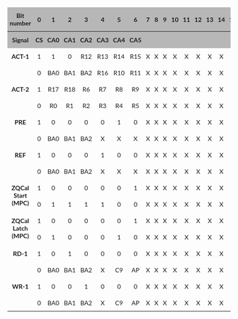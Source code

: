 <style type="text/css">
.tg  {border-collapse:collapse;border-spacing:0;width:100%;}
.tg td{border:.05rem solid var(--md-typeset-table-color);font-family:Lato;font-size:14px;
  overflow:hidden;padding:10px 5px;word-break:normal;}
.tg th{border:.05rem solid var(--md-typeset-table-color);font-family:Lato;font-size:14px;
  font-weight:normal;overflow:hidden;padding:10px 5px;word-break:normal;}
.tg .tg-uo3k{background-color:#B7B7B7;font-weight:bold;text-align:center;vertical-align:bottom}
.tg .tg-f9t6{background-color:#B7B7B7;font-weight:bold;text-align:center;vertical-align:middle}
.tg .tg-amwm{font-weight:bold;text-align:center;vertical-align:top}
.tg .tg-8d8j{text-align:center;vertical-align:bottom}
.tg .tg-nrix{text-align:center;vertical-align:middle}
</style>
<table class="tg"><thead>
  <tr>
    <th class="tg-f9t6"><span style="font-weight:bold;background-color:#B7B7B7">Bit number</span></th>
    <th class="tg-f9t6"><span style="font-weight:bold;background-color:#B7B7B7">0</span></th>
    <th class="tg-f9t6"><span style="font-weight:bold;background-color:#B7B7B7">1</span></th>
    <th class="tg-f9t6"><span style="font-weight:bold;background-color:#B7B7B7">2</span></th>
    <th class="tg-f9t6"><span style="font-weight:bold;background-color:#B7B7B7">3</span></th>
    <th class="tg-f9t6"><span style="font-weight:bold;background-color:#B7B7B7">4</span></th>
    <th class="tg-f9t6"><span style="font-weight:bold;background-color:#B7B7B7">5</span></th>
    <th class="tg-f9t6"><span style="font-weight:bold;background-color:#B7B7B7">6</span></th>
    <th class="tg-f9t6"><span style="font-weight:bold;background-color:#B7B7B7">7</span></th>
    <th class="tg-f9t6"><span style="font-weight:bold;background-color:#B7B7B7">8</span></th>
    <th class="tg-f9t6"><span style="font-weight:bold;background-color:#B7B7B7">9</span></th>
    <th class="tg-f9t6"><span style="font-weight:bold;background-color:#B7B7B7">10</span></th>
    <th class="tg-f9t6"><span style="font-weight:bold;background-color:#B7B7B7">11</span></th>
    <th class="tg-f9t6"><span style="font-weight:bold;background-color:#B7B7B7">12</span></th>
    <th class="tg-f9t6"><span style="font-weight:bold;background-color:#B7B7B7">13</span></th>
    <th class="tg-f9t6"><span style="font-weight:bold;background-color:#B7B7B7">14</span></th>
    <th class="tg-f9t6"><span style="font-weight:bold;background-color:#B7B7B7">15</span></th>
    <th class="tg-f9t6"><span style="font-weight:bold;background-color:#B7B7B7">16</span></th>
    <th class="tg-f9t6"><span style="font-weight:bold;background-color:#B7B7B7">17</span></th>
    <th class="tg-f9t6"><span style="font-weight:bold;background-color:#B7B7B7">18</span></th>
    <th class="tg-f9t6"><span style="font-weight:bold;background-color:#B7B7B7">19</span></th>
    <th class="tg-f9t6"><span style="font-weight:bold;background-color:#B7B7B7">20</span></th>
    <th class="tg-f9t6"><span style="font-weight:bold;background-color:#B7B7B7">21</span></th>
    <th class="tg-f9t6"><span style="font-weight:bold;background-color:#B7B7B7">22</span></th>
    <th class="tg-f9t6"><span style="font-weight:bold;background-color:#B7B7B7">23</span></th>
  </tr>
</thead>
<tbody>
  <tr>
    <td class="tg-f9t6"><span style="font-weight:bold;background-color:#B7B7B7">Signal</span></td>
    <td class="tg-uo3k"><span style="font-weight:bold;background-color:#B7B7B7">CS</span></td>
    <td class="tg-f9t6"><span style="font-weight:bold;background-color:#B7B7B7">CA0</span></td>
    <td class="tg-f9t6"><span style="font-weight:bold;background-color:#B7B7B7">CA1</span></td>
    <td class="tg-f9t6"><span style="font-weight:bold;background-color:#B7B7B7">CA2</span></td>
    <td class="tg-f9t6"><span style="font-weight:bold;background-color:#B7B7B7">CA3</span></td>
    <td class="tg-f9t6"><span style="font-weight:bold;background-color:#B7B7B7">CA4</span></td>
    <td class="tg-f9t6"><span style="font-weight:bold;background-color:#B7B7B7">CA5</span></td>
    <td class="tg-f9t6" colspan="17"><span style="font-weight:bold;background-color:#B7B7B7">RFU</span></td>
  </tr>
  <tr>
    <td class="tg-amwm" rowspan="2">ACT-1</td>
    <td class="tg-8d8j">1</td>
    <td class="tg-8d8j">1</td>
    <td class="tg-8d8j">0</td>
    <td class="tg-8d8j">R12</td>
    <td class="tg-8d8j">R13</td>
    <td class="tg-8d8j">R14</td>
    <td class="tg-8d8j">R15</td>
    <td class="tg-nrix">X</td>
    <td class="tg-nrix">X</td>
    <td class="tg-nrix">X</td>
    <td class="tg-nrix">X</td>
    <td class="tg-nrix">X</td>
    <td class="tg-nrix">X</td>
    <td class="tg-nrix">X</td>
    <td class="tg-nrix">X</td>
    <td class="tg-nrix">X</td>
    <td class="tg-nrix">X</td>
    <td class="tg-nrix">X</td>
    <td class="tg-nrix">X</td>
    <td class="tg-nrix">X</td>
    <td class="tg-nrix">X</td>
    <td class="tg-nrix">X</td>
    <td class="tg-nrix">X</td>
    <td class="tg-nrix">X</td>
  </tr>
  <tr>
    <td class="tg-8d8j">0</td>
    <td class="tg-8d8j">BA0</td>
    <td class="tg-8d8j">BA1</td>
    <td class="tg-8d8j">BA2</td>
    <td class="tg-8d8j">R16</td>
    <td class="tg-8d8j">R10</td>
    <td class="tg-8d8j">R11</td>
    <td class="tg-nrix">X</td>
    <td class="tg-nrix">X</td>
    <td class="tg-nrix">X</td>
    <td class="tg-nrix">X</td>
    <td class="tg-nrix">X</td>
    <td class="tg-nrix">X</td>
    <td class="tg-nrix">X</td>
    <td class="tg-nrix">X</td>
    <td class="tg-nrix">X</td>
    <td class="tg-nrix">X</td>
    <td class="tg-nrix">X</td>
    <td class="tg-nrix">X</td>
    <td class="tg-nrix">X</td>
    <td class="tg-nrix">X</td>
    <td class="tg-nrix">X</td>
    <td class="tg-nrix">X</td>
    <td class="tg-nrix">X</td>
  </tr>
  <tr>
    <td class="tg-amwm" rowspan="2">ACT-2</td>
    <td class="tg-8d8j">1</td>
    <td class="tg-nrix">R17</td>
    <td class="tg-8d8j">R18</td>
    <td class="tg-8d8j">R6</td>
    <td class="tg-8d8j">R7</td>
    <td class="tg-8d8j">R8</td>
    <td class="tg-8d8j">R9</td>
    <td class="tg-nrix">X</td>
    <td class="tg-nrix">X</td>
    <td class="tg-nrix">X</td>
    <td class="tg-nrix">X</td>
    <td class="tg-nrix">X</td>
    <td class="tg-nrix">X</td>
    <td class="tg-nrix">X</td>
    <td class="tg-nrix">X</td>
    <td class="tg-nrix">X</td>
    <td class="tg-nrix">X</td>
    <td class="tg-nrix">X</td>
    <td class="tg-nrix">X</td>
    <td class="tg-nrix">X</td>
    <td class="tg-nrix">X</td>
    <td class="tg-nrix">X</td>
    <td class="tg-nrix">X</td>
    <td class="tg-nrix">X</td>
  </tr>
  <tr>
    <td class="tg-8d8j">0</td>
    <td class="tg-nrix">R0</td>
    <td class="tg-8d8j">R1</td>
    <td class="tg-8d8j">R2</td>
    <td class="tg-8d8j">R3</td>
    <td class="tg-8d8j">R4</td>
    <td class="tg-8d8j">R5</td>
    <td class="tg-nrix">X</td>
    <td class="tg-nrix">X</td>
    <td class="tg-nrix">X</td>
    <td class="tg-nrix">X</td>
    <td class="tg-nrix">X</td>
    <td class="tg-nrix">X</td>
    <td class="tg-nrix">X</td>
    <td class="tg-nrix">X</td>
    <td class="tg-nrix">X</td>
    <td class="tg-nrix">X</td>
    <td class="tg-nrix">X</td>
    <td class="tg-nrix">X</td>
    <td class="tg-nrix">X</td>
    <td class="tg-nrix">X</td>
    <td class="tg-nrix">X</td>
    <td class="tg-nrix">X</td>
    <td class="tg-nrix">X</td>
  </tr>
  <tr>
    <td class="tg-amwm" rowspan="2">PRE</td>
    <td class="tg-8d8j">1</td>
    <td class="tg-8d8j">0</td>
    <td class="tg-8d8j">0</td>
    <td class="tg-8d8j">0</td>
    <td class="tg-8d8j">0</td>
    <td class="tg-8d8j">1</td>
    <td class="tg-8d8j">0</td>
    <td class="tg-nrix">X</td>
    <td class="tg-nrix">X</td>
    <td class="tg-nrix">X</td>
    <td class="tg-nrix">X</td>
    <td class="tg-nrix">X</td>
    <td class="tg-nrix">X</td>
    <td class="tg-nrix">X</td>
    <td class="tg-nrix">X</td>
    <td class="tg-nrix">X</td>
    <td class="tg-nrix">X</td>
    <td class="tg-nrix">X</td>
    <td class="tg-nrix">X</td>
    <td class="tg-nrix">X</td>
    <td class="tg-nrix">X</td>
    <td class="tg-nrix">X</td>
    <td class="tg-nrix">X</td>
    <td class="tg-nrix">X</td>
  </tr>
  <tr>
    <td class="tg-8d8j">0</td>
    <td class="tg-8d8j">BA0</td>
    <td class="tg-8d8j">BA1</td>
    <td class="tg-8d8j">BA2</td>
    <td class="tg-8d8j">X</td>
    <td class="tg-8d8j">X</td>
    <td class="tg-8d8j">X</td>
    <td class="tg-nrix">X</td>
    <td class="tg-nrix">X</td>
    <td class="tg-nrix">X</td>
    <td class="tg-nrix">X</td>
    <td class="tg-nrix">X</td>
    <td class="tg-nrix">X</td>
    <td class="tg-nrix">X</td>
    <td class="tg-nrix">X</td>
    <td class="tg-nrix">X</td>
    <td class="tg-nrix">X</td>
    <td class="tg-nrix">X</td>
    <td class="tg-nrix">X</td>
    <td class="tg-nrix">X</td>
    <td class="tg-nrix">X</td>
    <td class="tg-nrix">X</td>
    <td class="tg-nrix">X</td>
    <td class="tg-nrix">X</td>
  </tr>
  <tr>
    <td class="tg-amwm" rowspan="2">REF</td>
    <td class="tg-8d8j">1</td>
    <td class="tg-8d8j">0</td>
    <td class="tg-8d8j">0</td>
    <td class="tg-8d8j">0</td>
    <td class="tg-8d8j">1</td>
    <td class="tg-8d8j">0</td>
    <td class="tg-8d8j">0</td>
    <td class="tg-nrix">X</td>
    <td class="tg-nrix">X</td>
    <td class="tg-nrix">X</td>
    <td class="tg-nrix">X</td>
    <td class="tg-nrix">X</td>
    <td class="tg-nrix">X</td>
    <td class="tg-nrix">X</td>
    <td class="tg-nrix">X</td>
    <td class="tg-nrix">X</td>
    <td class="tg-nrix">X</td>
    <td class="tg-nrix">X</td>
    <td class="tg-nrix">X</td>
    <td class="tg-nrix">X</td>
    <td class="tg-nrix">X</td>
    <td class="tg-nrix">X</td>
    <td class="tg-nrix">X</td>
    <td class="tg-nrix">X</td>
  </tr>
  <tr>
    <td class="tg-8d8j">0</td>
    <td class="tg-8d8j">BA0</td>
    <td class="tg-8d8j">BA1</td>
    <td class="tg-8d8j">BA2</td>
    <td class="tg-8d8j">X</td>
    <td class="tg-8d8j">X</td>
    <td class="tg-8d8j">X</td>
    <td class="tg-nrix">X</td>
    <td class="tg-nrix">X</td>
    <td class="tg-nrix">X</td>
    <td class="tg-nrix">X</td>
    <td class="tg-nrix">X</td>
    <td class="tg-nrix">X</td>
    <td class="tg-nrix">X</td>
    <td class="tg-nrix">X</td>
    <td class="tg-nrix">X</td>
    <td class="tg-nrix">X</td>
    <td class="tg-nrix">X</td>
    <td class="tg-nrix">X</td>
    <td class="tg-nrix">X</td>
    <td class="tg-nrix">X</td>
    <td class="tg-nrix">X</td>
    <td class="tg-nrix">X</td>
    <td class="tg-nrix">X</td>
  </tr>
  <tr>
    <td class="tg-amwm" rowspan="2">ZQCal Start (MPC)</td>
    <td class="tg-8d8j">1</td>
    <td class="tg-8d8j">0</td>
    <td class="tg-8d8j">0</td>
    <td class="tg-8d8j">0</td>
    <td class="tg-8d8j">0</td>
    <td class="tg-8d8j">0</td>
    <td class="tg-8d8j">1</td>
    <td class="tg-nrix">X</td>
    <td class="tg-nrix">X</td>
    <td class="tg-nrix">X</td>
    <td class="tg-nrix">X</td>
    <td class="tg-nrix">X</td>
    <td class="tg-nrix">X</td>
    <td class="tg-nrix">X</td>
    <td class="tg-nrix">X</td>
    <td class="tg-nrix">X</td>
    <td class="tg-nrix">X</td>
    <td class="tg-nrix">X</td>
    <td class="tg-nrix">X</td>
    <td class="tg-nrix">X</td>
    <td class="tg-nrix">X</td>
    <td class="tg-nrix">X</td>
    <td class="tg-nrix">X</td>
    <td class="tg-nrix">X</td>
  </tr>
  <tr>
    <td class="tg-8d8j">0</td>
    <td class="tg-8d8j">1</td>
    <td class="tg-8d8j">1</td>
    <td class="tg-8d8j">1</td>
    <td class="tg-8d8j">1</td>
    <td class="tg-8d8j">0</td>
    <td class="tg-8d8j">0</td>
    <td class="tg-nrix">X</td>
    <td class="tg-nrix">X</td>
    <td class="tg-nrix">X</td>
    <td class="tg-nrix">X</td>
    <td class="tg-nrix">X</td>
    <td class="tg-nrix">X</td>
    <td class="tg-nrix">X</td>
    <td class="tg-nrix">X</td>
    <td class="tg-nrix">X</td>
    <td class="tg-nrix">X</td>
    <td class="tg-nrix">X</td>
    <td class="tg-nrix">X</td>
    <td class="tg-nrix">X</td>
    <td class="tg-nrix">X</td>
    <td class="tg-nrix">X</td>
    <td class="tg-nrix">X</td>
    <td class="tg-nrix">X</td>
  </tr>
  <tr>
    <td class="tg-amwm" rowspan="2">ZQCal Latch (MPC)</td>
    <td class="tg-8d8j">1</td>
    <td class="tg-8d8j">0</td>
    <td class="tg-8d8j">0</td>
    <td class="tg-8d8j">0</td>
    <td class="tg-8d8j">0</td>
    <td class="tg-8d8j">0</td>
    <td class="tg-8d8j">1</td>
    <td class="tg-nrix">X</td>
    <td class="tg-nrix">X</td>
    <td class="tg-nrix">X</td>
    <td class="tg-nrix">X</td>
    <td class="tg-nrix">X</td>
    <td class="tg-nrix">X</td>
    <td class="tg-nrix">X</td>
    <td class="tg-nrix">X</td>
    <td class="tg-nrix">X</td>
    <td class="tg-nrix">X</td>
    <td class="tg-nrix">X</td>
    <td class="tg-nrix">X</td>
    <td class="tg-nrix">X</td>
    <td class="tg-nrix">X</td>
    <td class="tg-nrix">X</td>
    <td class="tg-nrix">X</td>
    <td class="tg-nrix">X</td>
  </tr>
  <tr>
    <td class="tg-8d8j">0</td>
    <td class="tg-8d8j">1</td>
    <td class="tg-8d8j">0</td>
    <td class="tg-8d8j">0</td>
    <td class="tg-8d8j">0</td>
    <td class="tg-8d8j">1</td>
    <td class="tg-8d8j">0</td>
    <td class="tg-nrix">X</td>
    <td class="tg-nrix">X</td>
    <td class="tg-nrix">X</td>
    <td class="tg-nrix">X</td>
    <td class="tg-nrix">X</td>
    <td class="tg-nrix">X</td>
    <td class="tg-nrix">X</td>
    <td class="tg-nrix">X</td>
    <td class="tg-nrix">X</td>
    <td class="tg-nrix">X</td>
    <td class="tg-nrix">X</td>
    <td class="tg-nrix">X</td>
    <td class="tg-nrix">X</td>
    <td class="tg-nrix">X</td>
    <td class="tg-nrix">X</td>
    <td class="tg-nrix">X</td>
    <td class="tg-nrix">X</td>
  </tr>
  <tr>
    <td class="tg-amwm" rowspan="2">RD-1</td>
    <td class="tg-8d8j">1</td>
    <td class="tg-8d8j">0</td>
    <td class="tg-8d8j">1</td>
    <td class="tg-8d8j">0</td>
    <td class="tg-8d8j">0</td>
    <td class="tg-8d8j">0</td>
    <td class="tg-8d8j">0</td>
    <td class="tg-nrix">X</td>
    <td class="tg-nrix">X</td>
    <td class="tg-nrix">X</td>
    <td class="tg-nrix">X</td>
    <td class="tg-nrix">X</td>
    <td class="tg-nrix">X</td>
    <td class="tg-nrix">X</td>
    <td class="tg-nrix">X</td>
    <td class="tg-nrix">X</td>
    <td class="tg-nrix">X</td>
    <td class="tg-nrix">X</td>
    <td class="tg-nrix">X</td>
    <td class="tg-nrix">X</td>
    <td class="tg-nrix">X</td>
    <td class="tg-nrix">X</td>
    <td class="tg-nrix">X</td>
    <td class="tg-nrix">X</td>
  </tr>
  <tr>
    <td class="tg-8d8j">0</td>
    <td class="tg-8d8j">BA0</td>
    <td class="tg-8d8j">BA1</td>
    <td class="tg-8d8j">BA2</td>
    <td class="tg-8d8j">X</td>
    <td class="tg-8d8j">C9</td>
    <td class="tg-8d8j">AP</td>
    <td class="tg-nrix">X</td>
    <td class="tg-nrix">X</td>
    <td class="tg-nrix">X</td>
    <td class="tg-nrix">X</td>
    <td class="tg-nrix">X</td>
    <td class="tg-nrix">X</td>
    <td class="tg-nrix">X</td>
    <td class="tg-nrix">X</td>
    <td class="tg-nrix">X</td>
    <td class="tg-nrix">X</td>
    <td class="tg-nrix">X</td>
    <td class="tg-nrix">X</td>
    <td class="tg-nrix">X</td>
    <td class="tg-nrix">X</td>
    <td class="tg-nrix">X</td>
    <td class="tg-nrix">X</td>
    <td class="tg-nrix">X</td>
  </tr>
  <tr>
    <td class="tg-amwm" rowspan="2">WR-1</td>
    <td class="tg-8d8j">1</td>
    <td class="tg-8d8j">0</td>
    <td class="tg-8d8j">0</td>
    <td class="tg-8d8j">1</td>
    <td class="tg-8d8j">0</td>
    <td class="tg-8d8j">0</td>
    <td class="tg-8d8j">0</td>
    <td class="tg-nrix">X</td>
    <td class="tg-nrix">X</td>
    <td class="tg-nrix">X</td>
    <td class="tg-nrix">X</td>
    <td class="tg-nrix">X</td>
    <td class="tg-nrix">X</td>
    <td class="tg-nrix">X</td>
    <td class="tg-nrix">X</td>
    <td class="tg-nrix">X</td>
    <td class="tg-nrix">X</td>
    <td class="tg-nrix">X</td>
    <td class="tg-nrix">X</td>
    <td class="tg-nrix">X</td>
    <td class="tg-nrix">X</td>
    <td class="tg-nrix">X</td>
    <td class="tg-nrix">X</td>
    <td class="tg-nrix">X</td>
  </tr>
  <tr>
    <td class="tg-8d8j">0</td>
    <td class="tg-8d8j">BA0</td>
    <td class="tg-8d8j">BA1</td>
    <td class="tg-8d8j">BA2</td>
    <td class="tg-8d8j">X</td>
    <td class="tg-8d8j">C9</td>
    <td class="tg-8d8j">AP</td>
    <td class="tg-nrix">X</td>
    <td class="tg-nrix">X</td>
    <td class="tg-nrix">X</td>
    <td class="tg-nrix">X</td>
    <td class="tg-nrix">X</td>
    <td class="tg-nrix">X</td>
    <td class="tg-nrix">X</td>
    <td class="tg-nrix">X</td>
    <td class="tg-nrix">X</td>
    <td class="tg-nrix">X</td>
    <td class="tg-nrix">X</td>
    <td class="tg-nrix">X</td>
    <td class="tg-nrix">X</td>
    <td class="tg-nrix">X</td>
    <td class="tg-nrix">X</td>
    <td class="tg-nrix">X</td>
    <td class="tg-nrix">X</td>
  </tr>
</tbody></table>